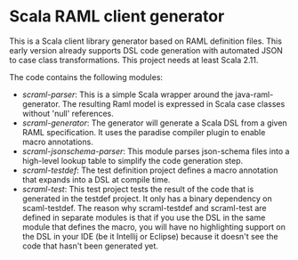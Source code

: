 Scala RAML client generator
===========================

This is a Scala client library generator based on RAML definition files. This early version already supports 
 DSL code generation with automated JSON to case class transformations. This project needs at least Scala 2.11.

The code contains the following modules:

   * *scraml-parser*: This is a simple Scala wrapper around the java-raml-generator. The resulting Raml model is expressed in Scala case classes without 'null' references.
   * *scraml-generator*: The generator will generate a Scala DSL from a given RAML specification. It uses the paradise compiler plugin to enable macro annotations.
   * *scraml-jsonschema-parser*: This module parses json-schema files into a high-level lookup table to simplify the code generation step.  
   * *scraml-testdef*: The test definition project defines a macro annotation that expands into a DSL at compile time.
   * *scraml-test*: This test project tests the result of the code that is generated in the testdef project. It only
   has a binary dependency on scaml-testdef. The reason why scraml-testdef and scraml-test are defined in separate
   modules is that if you use the DSL in the same module that defines the macro, you will have no highlighting
   support on the DSL in your IDE (be it Intellij or Eclipse) because it doesn't see the code that hasn't been
   generated yet.

